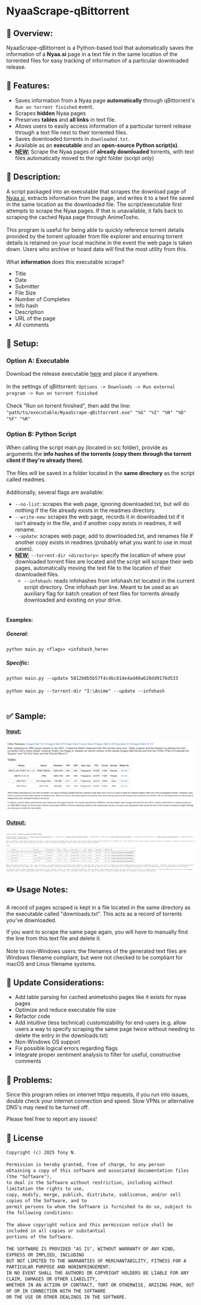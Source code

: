 # NyaaScrape-qBittorrent
<!--********************************-->

## :pushpin: Overview:
NyaaScrape-qBittorrent is a Python-based tool that automatically saves the information of a **Nyaa.si** page in a text file in the same location of the torrented files for easy tracking of information of a particular downloaded release.

## :rocket: Features:
- Saves information from a Nyaa page **automatically** through qBittorrent's `Run on torrent finished` event.
- Scrapes **hidden** Nyaa pages
- Preserves **tables** and **all links** in text file.
- Allows users to easily access information of a particular torrent release through a text file next to their torrented files.
- Saves downloaded torrents in `downloaded.txt`.
- Available as an **executable** and an **open-source Python script(s)**.
- <ins>**NEW:**</ins> Scrape the Nyaa pages of **already downloaded** torrents, with text files automatically moved to the right folder (script only)

## :book: Description:
A script packaged into an executable that scrapes the download page of [Nyaa.si](https://nyaa.si/), extracts information from the page, and writes it to a text file saved in the same location as the downloaded file. The script/executable first attempts to scrape the Nyaa pages. If that is unavailable, it falls back to scraping the cached Nyaa page through AnimeTosho. 
<BR><BR>
This program is useful for being able to quickly reference torrent details provided by the torrent uploader from file explorer and ensuring torrent details is retained on your local machine in the event the web page is taken down. Users who archive or hoard data will find the most utility from this.
<BR><BR>
What **information** does this executable scrape?
- Title
- Date
- Submitter
- File Size
- Number of Completes
- Info hash
- Description
- URL of the page
- All comments

## :wrench: Setup:
### Option A: Executable
Download the release executable [here](https://github.com/tony-vn/NyaaScrape-qBittorrent/releases) and place it anywhere.
<BR><BR>
In the settings of qBittorrent: `Options -> Downloads -> Run external program -> Run on torrent finished`
<BR><BR>
Check "Run on torrent finished", then add the line: `"path/to/executable/NyaaScrape-qBittorrent.exe" "%G" "%I" "%N" "%D" "%F" "%R"`
### Option B: Python Script
When calling the script main.py (located in src folder), provide as arguments the **info hashes of the torrents (copy them through the torrent client if they're already there)**.
<BR><BR>
The files will be saved in a folder located in the **same directory** as the script called readmes.
<BR><BR>
Additionally, several flags are available:
- `--no-list`: scrapes the web page, ignoring downloaded.txt, but will do nothing if the file already exists in the readmes directory.
- `--write-new`: scrapes the web page, records it in downloaded.txt if it isn't already in the file, and if another copy exists in readmes, it will rename.
- `--update`: scrapes web page, add to downloaded.txt, and renames file if another copy exists in readmes (probably what you want to use in most cases).
- <ins>**NEW:**</ins> `--torrent-dir <directory>`: specify the location of where your downloaded torrent files are located and the script will scrape their web pages, automatically moving the text file to the location of their downloaded files.
  - `--infohash`: reads infohashes from infohash.txt located in the current script directory. One infohash per line. Meant to be used as an auxiliary flag for batch creation of text files for torrents already downloaded and existing on your drive.
<BR><BR>
#### Examples:
##### General:
`python main.py <flags> <infohash_here>`
##### Specific:
`python main.py --update 5812b0b5b57f4c4bc814e4ad40a628dd9176d533`<BR><BR>
`python main.py --torrent-dir "I:\Anime" --update --infohash`
<BR><BR>

## :white_check_mark: Sample:
  #### <ins>Input:</ins>
<kbd>![InputHTMLPage](imgs/nyaa_table2.png)</kbd>
  #### <ins>Output:</ins>
<kbd>![OutputText](imgs/nyaaa_tabletext2.png)</kbd>

## :pencil2: Usage Notes:
A record of pages scraped is kept in a file located in the same directory as the executable called "downloads.txt". This acts as a record of torrents you've downloaded. <BR>

If you want to scrape the same page again, you will have to manually find the line from this text file and delete it.
<BR><BR>
Note to non-Windows users: the filenames of the generated text files are Windows filename compliant, but were not checked to be compliant for macOS and Linux filename systems.

## :memo: Update Considerations:
- Add table parsing for cached animetosho pages like it exists for nyaa pages
- Optimize and reduce executable file size
- Refactor code
- Add intuitive (less technical) customizability for end-users (e.g. allow users a way to specify scraping the same page twice without needing to delete the entry in the downloads.txt)
- Non-Windows OS support
- Fix possible logical errors regarding flags
- Integrate proper sentiment analysis to filter for useful, constructive comments

## :triangular_flag_on_post: Problems:
Since this program relies on internet https requests, if you run into issues, double check your internet connection and speed. Slow VPNs or alternative DNS's may need to be turned off.

Please feel free to report any issues!

## :page_with_curl: License
```
Copyright (c) 2025 Tony N.

Permission is hereby granted, free of charge, to any person
obtaining a copy of this software and associated documentation files (the "Software"),
to deal in the Software without restriction, including without limitation the rights to use,
copy, modify, merge, publish, distribute, sublicense, and/or sell copies of the Software, and to
permit persons to whom the Software is furnished to do so, subject to the following conditions:

The above copyright notice and this permission notice shall be included in all copies or substantial
portions of the Software.

THE SOFTWARE IS PROVIDED "AS IS", WITHOUT WARRANTY OF ANY KIND, EXPRESS OR IMPLIED, INCLUDING
BUT NOT LIMITED TO THE WARRANTIES OF MERCHANTABILITY, FITNESS FOR A PARTICULAR PURPOSE AND NONINFRINGEMENT.
IN NO EVENT SHALL THE AUTHORS OR COPYRIGHT HOLDERS BE LIABLE FOR ANY CLAIM, DAMAGES OR OTHER LIABILITY,
WHETHER IN AN ACTION OF CONTRACT, TORT OR OTHERWISE, ARISING FROM, OUT OF OR IN CONNECTION WITH THE SOFTWARE
OR THE USE OR OTHER DEALINGS IN THE SOFTWARE.
```
